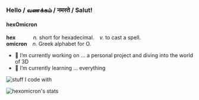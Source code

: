 ### Hello / வணக்கம் / नमस्ते / Salut!

<!-- **hexomicron/hexOmicron** is a ✨ _special_ ✨ repository because its `README.md` (this file) appears on your GitHub profile. -->

#### hexOmicron
 
 **hex** &ensp;  &ensp;  &ensp;  &ensp; _n._ short for hexadecimal. &ensp; _v._ to cast a spell.
<br>
 **omicron**  &ensp; _n._ Greek alphabet for O. 

    
- 🔭 I’m currently working on ... a personal project and diving into the world of 3D
- 🌱 I’m currently learning ... everything


![stuff I code with](https://github-readme-stats.vercel.app/api/top-langs/?username=hexomicron&layout=compact&custom_title=i-code-with)



![hexomicron's stats](https://github-readme-stats.vercel.app/api?username=hexomicron&count_private=true&show_icons=true&title_color=#caffed&text_color=#476969&icon_color=#7fffd4&bg_color=#00000)

<!---
<a href="https://github.com/hexomicron/open-cs-course">
  <img align="center" src="https://github-readme-stats.vercel.app/api/pin/?username=hexomicron&repo=open-cs-course" />
</a> --->
